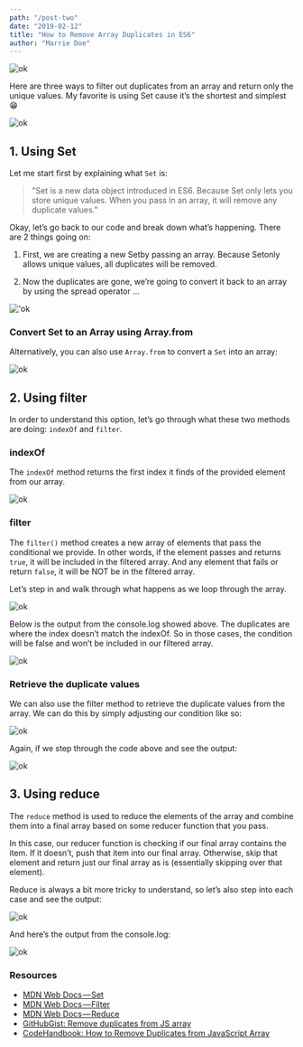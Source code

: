 ```yaml
---
path: "/post-two"
date: "2019-02-12"
title: "How to Remove Array Duplicates in ES6"
author: "Marrie Doe"
---
```


![ok](https://cdn-images-1.medium.com/max/800/1*Z1SU1atGbGMgY_jHaDyMGA.png)

Here are three ways to filter out duplicates from an array and return only the unique values. My favorite is using Set cause it’s the shortest and simplest 😁

![ok](https://cdn-images-1.medium.com/max/800/1*tmEwK00Tgvo_MW1sWjZn4g.png)

## 1. Using Set
Let me start first by explaining what `Set` is:

> "Set is a new data object introduced in ES6. Because Set only lets you store unique values. When you pass in an array, it will remove any duplicate values."

Okay, let’s go back to our code and break down what’s happening. There are 2 things going on:

1. First, we are creating a new Setby passing an array. Because Setonly allows unique values, all duplicates will be removed.

2. Now the duplicates are gone, we’re going to convert it back to an array by using the spread operator ...

!['ok](https://cdn-images-1.medium.com/max/800/1*f0io_19WfjiN42N2JKIZ0Q.png)

### Convert Set to an Array using Array.from
Alternatively, you can also use `Array.from` to convert a `Set` into an array:

![ok](https://cdn-images-1.medium.com/max/800/1*MZgefa7Rur-RafdrT8OSpw.png)

## 2. Using filter
In order to understand this option, let’s go through what these two methods are doing: `indexOf` and `filter`.

### indexOf
The `indexOf` method returns the first index it finds of the provided element from our array.

![ok](https://cdn-images-1.medium.com/max/800/1*W1jHsgUou5frNHlbC-jVpw.png)

### filter
The `filter()` method creates a new array of elements that pass the conditional we provide. In other words, if the element passes and returns `true`, it will be included in the filtered array. And any element that fails or return `false`, it will be NOT be in the filtered array.

Let’s step in and walk through what happens as we loop through the array.

![ok](https://cdn-images-1.medium.com/max/800/1*gwrwc11agEuXo-CQ4mObxg.png)

Below is the output from the console.log showed above. The duplicates are where the index doesn’t match the indexOf. So in those cases, the condition will be false and won’t be included in our filtered array.

![ok](https://cdn-images-1.medium.com/max/800/1*QCIsNc2xN7SPZc3dYhjReg.png)

### Retrieve the duplicate values
We can also use the filter method to retrieve the duplicate values from the array. We can do this by simply adjusting our condition like so:

![ok](https://cdn-images-1.medium.com/max/800/1*QWswjvxzLyhuycOQ8qzohA.png)

Again, if we step through the code above and see the output:

![ok](https://cdn-images-1.medium.com/max/800/1*SqNQiboZ6Tk7M2GB_n_T5A.png)

## 3. Using reduce
The `reduce` method is used to reduce the elements of the array and combine them into a final array based on some reducer function that you pass.

In this case, our reducer function is checking if our final array contains the item. If it doesn’t, push that item into our final array. Otherwise, skip that element and return just our final array as is (essentially skipping over that element).

Reduce is always a bit more tricky to understand, so let’s also step into each case and see the output:

![ok](https://cdn-images-1.medium.com/max/800/1*g_TJT20Qtgwn_U-H42CBlA.png)

And here’s the output from the console.log:

![ok](https://cdn-images-1.medium.com/max/800/1*xxIRrX8Q8st2-uVOe5-T3A.png)

### Resources

* [MDN Web Docs — Set](https://developer.mozilla.org/en-US/docs/Web/JavaScript/Reference/Global_Objects/Set)
* [MDN Web Docs — Filter](https://developer.mozilla.org/en-US/docs/Web/JavaScript/Reference/Global_Objects/Array/filter)
* [MDN Web Docs — Reduce](https://developer.mozilla.org/en-US/docs/Web/JavaScript/Reference/Global_Objects/Array/reduce)
* [GitHubGist: Remove duplicates from JS array](https://gist.github.com/telekosmos/3b62a31a5c43f40849bb)
* [CodeHandbook: How to Remove Duplicates from JavaScript Array](https://codehandbook.org/how-to-remove-duplicates-from-javascript-array/)